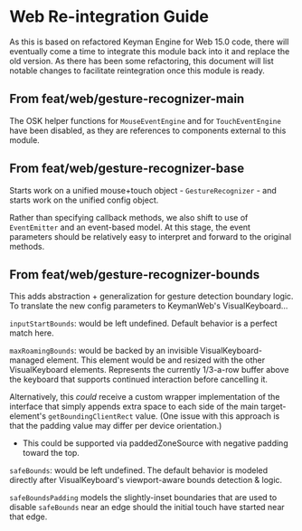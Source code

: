 # Web Re-integration Guide

As this is based on refactored Keyman Engine for Web 15.0 code, there will eventually come a time to
integrate this module back into it and replace the old version.  As there has been some refactoring,
this document will list notable changes to facilitate reintegration once this module is ready.

## From feat/web/gesture-recognizer-main

The OSK helper functions for `MouseEventEngine` and for `TouchEventEngine` have been disabled, as they
are references to components external to this module.

## From feat/web/gesture-recognizer-base

Starts work on a unified mouse+touch object - `GestureRecognizer` - and starts work on the unified
config object.

Rather than specifying callback methods, we also shift to use of `EventEmitter` and an event-based model.
At this stage, the event parameters should be relatively easy to interpret and forward to the original methods.

## From feat/web/gesture-recognizer-bounds

This adds abstraction + generalization for gesture detection boundary logic.  To translate the new config
parameters to KeymanWeb's VisualKeyboard...

`inputStartBounds`: would be left undefined.  Default behavior is a perfect match here.

`maxRoamingBounds`: would be backed by an invisible VisualKeyboard-managed element.  This element would be
and resized with the other VisualKeyboard elements.  Represents the currently 1/3-a-row buffer above the
keyboard that supports continued interaction before cancelling it.

Alternatively, this _could_ receive a custom wrapper implementation of the interface that simply appends
extra space to each side of the main target-element's `getBoundingClientRect` value.  (One issue with this
approach is that the padding value may differ per device orientation.)
- This could be supported via paddedZoneSource with negative padding toward the top.

`safeBounds`: would be left undefined.  The default behavior is modeled directly after VisualKeyboard's
viewport-aware bounds detection & logic.

`safeBoundsPadding` models the slightly-inset boundaries that are used to disable `safeBounds` near an edge
should the initial touch have started near that edge.
